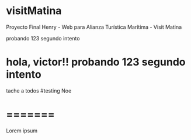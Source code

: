 # visitMatina

Proyecto Final Henry - Web para Alianza Turística Marítima - Visit Matina

probando 123
segundo intento

hola, victor!!
probando 123
segundo intento
=======

tache a todos
#testing Noe


=======
=======


Lorem ipsum


